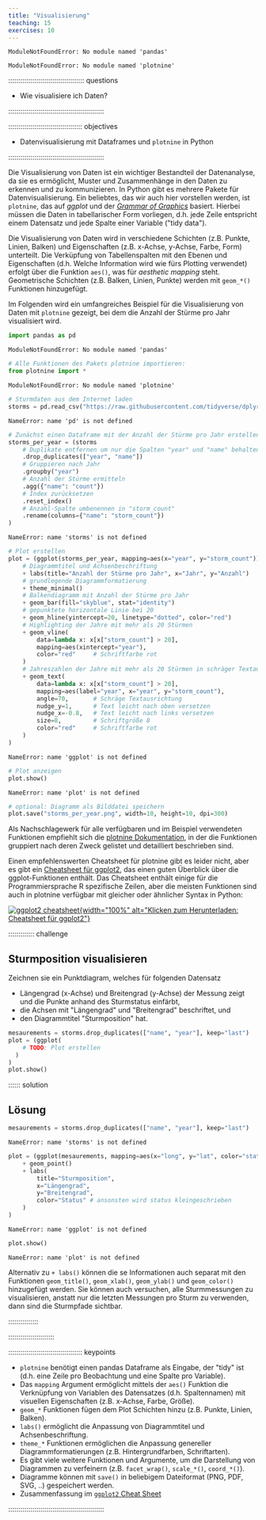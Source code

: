 ```yaml
---
title: "Visualisierung"
teaching: 15
exercises: 10
---
```





``` output
ModuleNotFoundError: No module named 'pandas'
```

``` output
ModuleNotFoundError: No module named 'plotnine'
```


:::::::::::::::::::::::::::::::::::::: questions

- Wie visualisiere ich Daten?

::::::::::::::::::::::::::::::::::::::::::::::::

::::::::::::::::::::::::::::::::::::: objectives

- Datenvisualisierung mit Dataframes und `plotnine` in Python

::::::::::::::::::::::::::::::::::::::::::::::::

Die Visualisierung von Daten ist ein wichtiger Bestandteil der Datenanalyse, da sie es ermöglicht, Muster und Zusammenhänge in den Daten zu erkennen und zu kommunizieren. In Python gibt es mehrere Pakete für Datenvisualisierung. Ein beliebtes, das wir auch hier vorstellen werden, ist `plotnine`, das auf *ggplot* und der [*Grammar of Graphics*](https://r4ds.had.co.nz/data-visualisation.html) basiert. Hierbei müssen die Daten in tabellarischer Form vorliegen, d.h. jede Zeile entspricht einem Datensatz und jede Spalte einer Variable ("tidy data").

Die Visualisierung von Daten wird in verschiedene Schichten (z.B. Punkte, Linien, Balken) und Eigenschaften (z.B. x-Achse, y-Achse, Farbe, Form) unterteilt. Die Verküpfung von Tabellenspalten mit den Ebenen und Eigenschaften (d.h. Welche Information wird wie fürs Plotting verwendet) erfolgt über die Funktion `aes()`, was für *aesthetic mapping* steht. Geometrische Schichten (z.B. Balken, Linien, Punkte) werden mit `geom_*()` Funktionen hinzugefügt.

Im Folgenden wird ein umfangreiches Beispiel für die Visualisierung von Daten mit `plotnine` gezeigt, bei dem die Anzahl der Stürme pro Jahr visualisiert wird.


``` python
import pandas as pd
```

``` output
ModuleNotFoundError: No module named 'pandas'
```

``` python
# Alle Funktionen des Pakets plotnine importieren:
from plotnine import *
```

``` output
ModuleNotFoundError: No module named 'plotnine'
```

``` python
# Sturmdaten aus dem Internet laden
storms = pd.read_csv("https://raw.githubusercontent.com/tidyverse/dplyr/master/data-raw/storms.csv")
```

``` output
NameError: name 'pd' is not defined
```

``` python
# Zunächst einen Dataframe mit der Anzahl der Stürme pro Jahr erstellen
storms_per_year = (storms
    # Duplikate entfernen um nur die Spalten "year" und "name" behalten
    .drop_duplicates(["year", "name"])
    # Gruppieren nach Jahr
    .groupby("year")
    # Anzahl der Stürme ermitteln
    .agg({"name": "count"})
    # Index zurücksetzen
    .reset_index()
    # Anzahl-Spalte umbenennen in "storm_count"
    .rename(columns={"name": "storm_count"})
)
```

``` output
NameError: name 'storms' is not defined
```

``` python
# Plot erstellen
plot = (ggplot(storms_per_year, mapping=aes(x="year", y="storm_count"))
    # Diagrammtitel und Achsenbeschriftung
    + labs(title="Anzahl der Stürme pro Jahr", x="Jahr", y="Anzahl")
    # grundlegende Diagrammformatierung
    + theme_minimal()
    # Balkendiagramm mit Anzahl der Stürme pro Jahr
    + geom_bar(fill="skyblue", stat="identity")
    # gepunktete horizontale Linie bei 20
    + geom_hline(yintercept=20, linetype="dotted", color="red")
    # Highlighting der Jahre mit mehr als 20 Stürmen
    + geom_vline(
        data=lambda x: x[x["storm_count"] > 20],
        mapping=aes(xintercept="year"),
        color="red"     # Schriftfarbe rot
    )
    # Jahreszahlen der Jahre mit mehr als 20 Stürmen in schräger Textausrichtung
    + geom_text(
        data=lambda x: x[x["storm_count"] > 20],
        mapping=aes(label="year", x="year", y="storm_count"),
        angle=70,       # Schräge Textausrichtung
        nudge_y=1,      # Text leicht nach oben versetzen
        nudge_x=-0.8,   # Text leicht nach links versetzen
        size=8,         # Schriftgröße 8
        color="red"     # Schriftfarbe rot
    )    
)
```

``` output
NameError: name 'ggplot' is not defined
```

``` python
# Plot anzeigen
plot.show()
```

``` output
NameError: name 'plot' is not defined
```


``` python
# optional: Diagramm als Bilddatei speichern
plot.save("storms_per_year.png", width=10, height=10, dpi=300)
```

Als Nachschlagewerk für alle verfügbaren und im Beispiel verwendeten Funktionen empfiehlt sich die [plotnine Dokumentation](https://plotnine.org/reference), in der die Funktionen gruppiert nach deren Zweck gelistet und detailliert beschrieben sind.

Einen empfehlenswerten Cheatsheet für plotnine gibt es leider nicht, aber es gibt ein [Cheatsheet für ggplot2](https://raw.githubusercontent.com/rstudio/cheatsheets/main/data-visualization.pdf), das einen guten Überblick über die ggplot-Funktionen enthält. Das Cheatsheet enthält einige für die Programmiersprache R spezifische Zeilen, aber die meisten Funktionen sind auch in plotnine verfügbar mit gleicher oder ähnlicher Syntax in Python:

[![ggplot2 cheatsheet](https://raw.githubusercontent.com/rstudio/cheatsheets/main/pngs/thumbnails/data-visualization-cheatsheet-thumbs.png){width="100%" alt="Klicken zum Herunterladen: Cheatsheet für ggplot2"}](https://raw.githubusercontent.com/rstudio/cheatsheets/main/data-visualization.pdf)

::::::::::::: challenge
## Sturmposition visualisieren

Zeichnen sie ein Punktdiagram, welches für folgenden Datensatz 

- Längengrad (x-Achse) und Breitengrad (y-Achse) der Messung zeigt und die Punkte anhand des Sturmstatus einfärbt,
- die Achsen mit "Längengrad" und "Breitengrad" beschriftet, und
- den Diagrammtitel "Sturmposition" hat.



``` python
mesaurements = storms.drop_duplicates(["name", "year"], keep="last")
plot = (ggplot(
    # TODO: Plot erstellen
  )
)
plot.show()
```


:::::: solution
## Lösung


``` python
mesaurements = storms.drop_duplicates(["name", "year"], keep="last")
```

``` output
NameError: name 'storms' is not defined
```

``` python
plot = (ggplot(mesaurements, mapping=aes(x="long", y="lat", color="status"))
    + geom_point()
    + labs(
        title="Sturmposition", 
        x="Längengrad", 
        y="Breitengrad",
        color="Status" # ansonsten wird status kleingeschrieben
    )
)   
```

``` output
NameError: name 'ggplot' is not defined
```

``` python
plot.show()
```

``` output
NameError: name 'plot' is not defined
```

Alternativ zu `+ labs()` können die se Informationen auch separat mit den Funktionen `geom_title()`, `geom_xlab()`, `geom_ylab()` und `geom_color()` hinzugefügt werden. Sie können auch versuchen, alle Sturmmessungen zu visualisieren, anstatt nur die letzten Messungen pro Sturm zu verwenden, dann sind die Sturmpfade sichtbar.

:::::::::::::::

:::::::::::::::::::::::


::::::::::::::::::::::::::::::::::::: keypoints

- `plotnine` benötigt einen pandas Dataframe als Eingabe, der "tidy" ist (d.h. eine Zeile pro Beobachtung und eine Spalte pro Variable).
- Das `mapping` Argument ermöglicht mittels der `aes()` Funktion die Verknüpfung von Variablen des Datensatzes (d.h. Spaltennamen) mit visuellen Eigenschaften (z.B. x-Achse, Farbe, Größe).
- `geom_*` Funktionen fügen dem Plot Schichten hinzu (z.B. Punkte, Linien, Balken).
- `labs()` ermöglicht die Anpassung von Diagrammtitel und Achsenbeschriftung.
- `theme_*` Funktionen ermöglichen die Anpassung genereller Diagrammformatierungen (z.B. Hintergrundfarben, Schriftarten).
- Es gibt viele weitere Funktionen und Argumente, um die Darstellung von Diagrammen zu verfeinern (z.B. `facet_wrap()`, `scale_*()`, `coord_*()`).
- Diagramme können mit `save()` in beliebigem Dateiformat (PNG, PDF, SVG, ..) gespeichert werden.
- Zusammenfassung im [`ggplot2` Cheat Sheet](https://raw.githubusercontent.com/rstudio/cheatsheets/main/data-visualization.pdf)

::::::::::::::::::::::::::::::::::::::::::::::::
